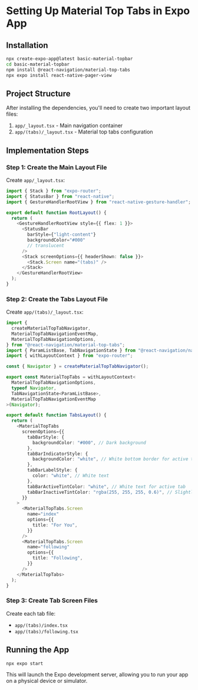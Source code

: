 # Setting Up Material Top Tabs in Expo App

## Installation

```bash
npx create-expo-app@latest basic-material-topbar
cd basic-material-topbar
npm install @react-navigation/material-top-tabs
npx expo install react-native-pager-view
```

## Project Structure

After installing the dependencies, you'll need to create two important layout files:

1. `app/_layout.tsx` - Main navigation container
2. `app/(tabs)/_layout.tsx` - Material top tabs configuration

## Implementation Steps

### Step 1: Create the Main Layout File

Create `app/_layout.tsx`:

```typescript
import { Stack } from "expo-router";
import { StatusBar } from "react-native";
import { GestureHandlerRootView } from "react-native-gesture-handler";

export default function RootLayout() {
  return (
    <GestureHandlerRootView style={{ flex: 1 }}>
      <StatusBar
        barStyle={"light-content"}
        backgroundColor="#000"
        // translucent
      />
      <Stack screenOptions={{ headerShown: false }}>
        <Stack.Screen name="(tabs)" />
      </Stack>
    </GestureHandlerRootView>
  );
}

```

### Step 2: Create the Tabs Layout File

Create `app/(tabs)/_layout.tsx`:

```typescript
import {
  createMaterialTopTabNavigator,
  MaterialTopTabNavigationEventMap,
  MaterialTopTabNavigationOptions,
} from "@react-navigation/material-top-tabs";
import { ParamListBase, TabNavigationState } from "@react-navigation/native";
import { withLayoutContext } from "expo-router";

const { Navigator } = createMaterialTopTabNavigator();

export const MaterialTopTabs = withLayoutContext<
  MaterialTopTabNavigationOptions,
  typeof Navigator,
  TabNavigationState<ParamListBase>,
  MaterialTopTabNavigationEventMap
>(Navigator);

export default function TabsLayout() {
  return (
    <MaterialTopTabs
      screenOptions={{
        tabBarStyle: {
          backgroundColor: "#000", // Dark background
        },
        tabBarIndicatorStyle: {
          backgroundColor: "white", // White bottom border for active tab
        },
        tabBarLabelStyle: {
          color: "white", // White text
        },
        tabBarActiveTintColor: "white", // White text for active tab
        tabBarInactiveTintColor: "rgba(255, 255, 255, 0.6)", // Slightly transparent white for inactive tabs
      }}
    >
      <MaterialTopTabs.Screen
        name="index"
        options={{
          title: "For You",
        }}
      />
      <MaterialTopTabs.Screen
        name="following"
        options={{
          title: "Following",
        }}
      />
    </MaterialTopTabs>
  );
}
```

### Step 3: Create Tab Screen Files

Create each tab file:

- `app/(tabs)/index.tsx`
- `app/(tabs)/following.tsx`



## Running the App

```bash
npx expo start
```

This will launch the Expo development server, allowing you to run your app on a physical device or simulator.